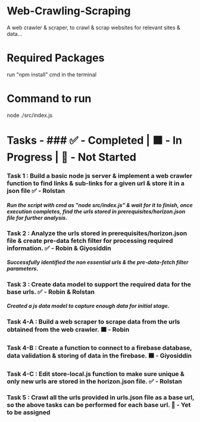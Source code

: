 # Web-Crawling-Scraping

A web crawler & scraper, to crawl & scrap websites for relevant sites & data...

# Required Packages

run "npm install" cmd in the terminal

# Command to run 

node ./src/index.js

# Tasks - ### ✅ - Completed | 🟧 - In Progress | 🔲 - Not Started 

### Task 1 : Build a basic node js server & implement a web crawler function to find links & sub-links for a given url & store it in a json file ✅ - Rolstan

##### Run the script with cmd as "node src/index.js" & wait for it to finish, once execution completes, find the urls stored in prerequisites/horizon.json file for further analysis.

### Task 2 : Analyze the urls stored in prerequisites/horizon.json file & create pre-data fetch filter for processing required information. ✅ - Robin & Giyosiddin 

##### Successfully identified the non essential urls & the pre-data-fetch filter parameters.

### Task 3 : Create data model to support the required data for the base urls. ✅ - Robin & Rolstan

##### Created a js data model to capture enough data for initial stage. 

### Task 4-A : Build a web scraper to scrape data from the urls obtained from the web crawler. 🟧 - Robin

### Task 4-B : Create a function to connect to a firebase database, data validation & storing of data in the firebase. 🟧 - Giyosiddin

### Task 4-C : Edit store-local.js function to make sure unique & only new urls are stored in the horizon.json file. ✅ - Rolstan

### Task 5 : Crawl all the urls provided in urls.json file as a base url, so the above tasks can be performed for each base url. 🔲 - Yet to be assigned
